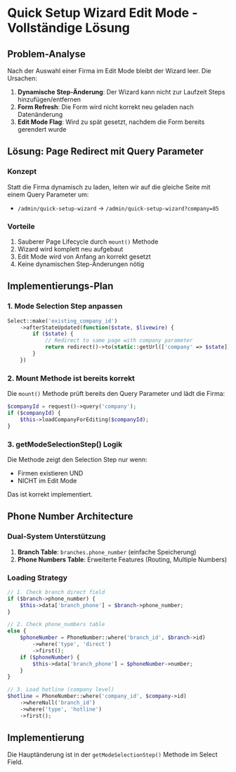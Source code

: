 # Quick Setup Wizard Edit Mode - Vollständige Lösung

## Problem-Analyse

Nach der Auswahl einer Firma im Edit Mode bleibt der Wizard leer. Die Ursachen:

1. **Dynamische Step-Änderung**: Der Wizard kann nicht zur Laufzeit Steps hinzufügen/entfernen
2. **Form Refresh**: Die Form wird nicht korrekt neu geladen nach Datenänderung
3. **Edit Mode Flag**: Wird zu spät gesetzt, nachdem die Form bereits gerendert wurde

## Lösung: Page Redirect mit Query Parameter

### Konzept
Statt die Firma dynamisch zu laden, leiten wir auf die gleiche Seite mit einem Query Parameter um:
- `/admin/quick-setup-wizard` → `/admin/quick-setup-wizard?company=85`

### Vorteile
1. Sauberer Page Lifecycle durch `mount()` Methode
2. Wizard wird komplett neu aufgebaut
3. Edit Mode wird von Anfang an korrekt gesetzt
4. Keine dynamischen Step-Änderungen nötig

## Implementierungs-Plan

### 1. Mode Selection Step anpassen
```php
Select::make('existing_company_id')
    ->afterStateUpdated(function($state, $livewire) {
        if ($state) {
            // Redirect to same page with company parameter
            return redirect()->to(static::getUrl(['company' => $state]));
        }
    })
```

### 2. Mount Methode ist bereits korrekt
Die `mount()` Methode prüft bereits den Query Parameter und lädt die Firma:
```php
$companyId = request()->query('company');
if ($companyId) {
    $this->loadCompanyForEditing($companyId);
}
```

### 3. getModeSelectionStep() Logik
Die Methode zeigt den Selection Step nur wenn:
- Firmen existieren UND
- NICHT im Edit Mode

Das ist korrekt implementiert.

## Phone Number Architecture

### Dual-System Unterstützung
1. **Branch Table**: `branches.phone_number` (einfache Speicherung)
2. **Phone Numbers Table**: Erweiterte Features (Routing, Multiple Numbers)

### Loading Strategy
```php
// 1. Check branch direct field
if ($branch->phone_number) {
    $this->data['branch_phone'] = $branch->phone_number;
}

// 2. Check phone_numbers table
else {
    $phoneNumber = PhoneNumber::where('branch_id', $branch->id)
        ->where('type', 'direct')
        ->first();
    if ($phoneNumber) {
        $this->data['branch_phone'] = $phoneNumber->number;
    }
}

// 3. Load hotline (company level)
$hotline = PhoneNumber::where('company_id', $company->id)
    ->whereNull('branch_id')
    ->where('type', 'hotline')
    ->first();
```

## Implementierung

Die Hauptänderung ist in der `getModeSelectionStep()` Methode im Select Field.
